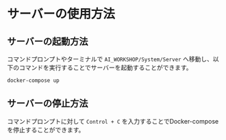 # サーバーの使用方法

## サーバーの起動方法

コマンドプロンプトやターミナルで `AI_WORKSHOP/System/Server` へ移動し、以下のコマンドを実行することでサーバーを起動することができます。

```bash
docker-compose up
```

## サーバーの停止方法
コマンドプロンプトに対して `Control + C` を入力することでDocker-composeを停止することができます。